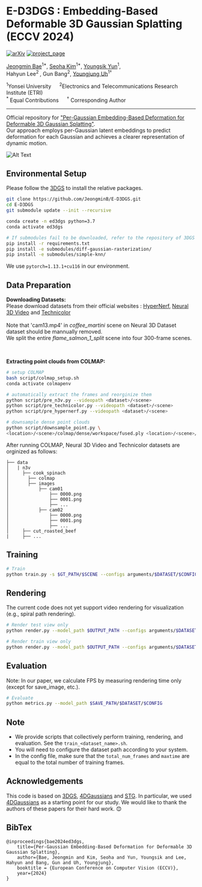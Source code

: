 #  E-D3DGS : Embedding-Based Deformable 3D Gaussian Splatting (ECCV 2024)

[![arXiv](https://img.shields.io/badge/arXiv-2404.03613-006600)](https://arxiv.org/abs/2404.03613) 
[![project_page](https://img.shields.io/badge/project_page-68BC71)](https://jeongminb.github.io/e-d3dgs/)

[Jeongmin Bae](https://jeongminb.github.io/)<sup>1*</sup>, [Seoha Kim](https://seoha-kim.github.io/)<sup>1*</sup>, [Youngsik Yun](https://bbangsik13.github.io/)<sup>1</sup>, </br>
Hahyun Lee<sup>2 </sup>, Gun Bang<sup>2</sup>, [Youngjung Uh](https://github.com/youngjung)<sup>1†</sup>

<sup>1</sup>Yonsei University &emsp; <sup>2</sup>Electronics and Telecommunications Research Institute (ETRI)
<br><sup>\*</sup> Equal Contributions &emsp; <sup>†</sup> Corresponding Author

---

Official repository for <a href="https://arxiv.org/abs/2404.03613">"Per-Gaussian Embedding-Based Deformation for Deformable 3D Gaussian Splatting"</a><be>. <br>
Our approach employs per-Gaussian latent embeddings to predict deformation for each Gaussian and achieves a clearer representation of dynamic motion.

![Alt Text](https://github.com/JeongminB/E-D3DGS/blob/main/teaser.gif)

## Environmental Setup
Please follow the [3DGS](https://github.com/graphdeco-inria/gaussian-splatting) to install the relative packages.
```bash
git clone https://github.com/JeongminB/E-D3DGS.git
cd E-D3DGS
git submodule update --init --recursive

conda create -n ed3dgs python=3.7 
conda activate ed3dgs

# If submodules fail to be downloaded, refer to the repository of 3DGS  
pip install -r requirements.txt
pip install -e submodules/diff-gaussian-rasterization/
pip install -e submodules/simple-knn/ 
```
We use `pytorch=1.13.1+cu116` in our environment.


## Data Preparation

**Downloading Datasets:**  
Please download datasets from their official websites : [HyperNerf](https://github.com/google/hypernerf/releases/tag/v0.1), [Neural 3D Video](https://github.com/facebookresearch/Neural_3D_Video) and [Technicolor](https://www.interdigital.com/data_sets/light-field-dataset) <br><br>
Note that 'cam13.mp4' in <i>coffee_martini</i> scene on Neural 3D Dataset dataset should be mannually removed. <br>
We split the entire <i>flame_salmon_1_split</i> scene into four 300-frame scenes.

<br>

**Extracting point clouds from COLMAP:** 
```bash
# setup COLMAP 
bash script/colmap_setup.sh
conda activate colmapenv 

# automatically extract the frames and reorginize them
python script/pre_n3v.py --videopath <dataset>/<scene>
python script/pre_technicolor.py --videopath <dataset>/<scene>
python script/pre_hypernerf.py --videopath <dataset>/<scene>

# downsample dense point clouds
python script/downsample_point.py \
<location>/<scene>/colmap/dense/workspace/fused.ply <location>/<scene>/points3D_downsample.ply
```


After running COLMAP, Neural 3D Video and Technicolor datasets are orginized as follows:
```
├── data
│   | n3v
│     ├── cook_spinach
│       ├── colmap
│       ├── images
│           ├── cam01
│               ├── 0000.png
│               ├── 0001.png
│               ├── ...
│           ├── cam02
│               ├── 0000.png
│               ├── 0001.png
│               ├── ...
│     ├── cut_roasted_beef
|     ├── ...
```

## Training

``` bash
# Train
python train.py -s $GT_PATH/$SCENE --configs arguments/$DATASET/$CONFIG.py --model_path $OUTPUT_PATH --expname $DATASET/$SCENE
``` 

## Rendering
The current code does not yet support video rendering for visualization (e.g., spiral path rendering).

``` bash
# Render test view only
python render.py --model_path $OUTPUT_PATH --configs arguments/$DATASET/$CONFIG.py --skip_train --skip_video

# Render train view only
python render.py --model_path $OUTPUT_PATH --configs arguments/$DATASET/$CONFIG.py --skip_test --skip_video
```

## Evaluation
Note: In our paper, we calculate FPS by measuring rendering time only (except for save_image, etc.).
``` bash
# Evaluate
python metrics.py --model_path $SAVE_PATH/$DATASET/$CONFIG
```

## Note

* We provide scripts that collectively perform training, rendering, and evaluation. See the `train_<dataset_name>.sh`. 
* You will need to configure the dataset path according to your system.
* In the config file, make sure that the `total_num_frames` and `maxtime` are equal to the total number of training frames.

## Acknowledgements

This code is based on [3DGS](https://github.com/graphdeco-inria/gaussian-splatting), [4DGaussians](https://github.com/hustvl/4DGaussians) and [STG](https://github.com/oppo-us-research/SpacetimeGaussians). In particular, we used [4DGaussians](https://github.com/hustvl/4DGaussians) as a starting point for our study. We would like to thank the authors of these papers for their hard work. 😊

## BibTex
```
@inproceedings{bae2024ed3dgs,
    title={Per-Gaussian Embedding-Based Deformation for Deformable 3D Gaussian Splatting}, 
    author={Bae, Jeongmin and Kim, Seoha and Yun, Youngsik and Lee, Hahyun and Bang, Gun and Uh, Youngjung}, 
    booktitle = {European Conference on Computer Vision (ECCV)},
    year={2024}
}
```
